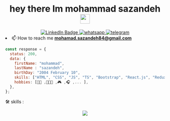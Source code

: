 
 
<h1 id="header" align="center">
  hey there Im mohammad sazandeh 
  <img src="https://media.giphy.com/media/hvRJCLFzcasrR4ia7z/giphy.gif" width="30px"/>
</h1>
<div align="center" dispaly="inline" >
</div>
<div align="center" dispaly="inline" >
 
   <a href="https://www.linkedin.com/in/mohammad-sazandeh-8a35a92b7/">
    <img src="https://img.shields.io/badge/LinkedIn-blue?style=for-the-badge&logo=linkedin&logoColor=white" alt="LinkedIn Badge"/>
  </a>
   <a href="">
        <img src="https://img.shields.io/badge/WhatsApp-25D366?style=for-the-badge&logo=whatsapp&logoColor=white" alt="whatsapp" />
    </a>
    <a href="https://t.me/mohammad_sazandeh">
        <img src="https://img.shields.io/badge/Telegram-2CA5E0?style=for-the-badge&logo=telegram&logoColor=white" alt="telegram"  />
    </a>
     
</div

- 📫 How to reach me **mohamad.sazandeh84@gmail.com**


```js
const response = {
  status: 200,
  data: {
    firstName: "mohammad",
    lastName : "sazandeh",
    birthDay: "2004 February 10",
    skills: ["HTML", "CSS", "JS", "TS", "Bootstrap", "React.js", "Redux", "Next.js"],
    hobbies: [🏋🏽 ,👨🏻‍🍳 ,🎮 ,🎧 ,... ],
  },
};
```


:hammer_and_wrench: skills :

<p align="center">
  <a href="https://skillicons.dev">
    <img src="https://skillicons.dev/icons?i=html,css,bootstrap,js,typescript,react,redux,next" />
  </a>
</p>
